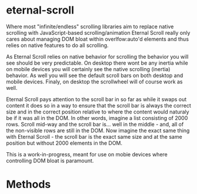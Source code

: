 # eternal-scroll

Where most "infinite/endless" scrolling libraries aim to replace native scrolling with JavaScript-based scrolling/animation Eternal Scroll really only cares about managing DOM bloat within overlfow:auto'd elements and thus relies on native features to do all scrolling.

As Eternal Scroll relies on native behavior for scrolling the behavior you will see should be very predictable. On desktop there wont be any inertia while on mobile devices you will certainly see the native scrolling (inertia) behavior. As well you will see the default scroll bars on both desktop and mobile devices. Finaly, on desktop the scrollwheel will of course work as well.

Eternal Scroll pays attention to the scroll bar in so far as while it swaps out content it does so in a way to ensure that the scroll bar is always the correct size and in the correct position relative to where the content would naturaly be if it was all in the DOM. In other words, imagine a list consisting of 2000 rows. Scroll mid-way and the scroll bar is... well in the middle - and, all of the non-visible rows are still in the DOM. Now imagine the exact same thing with Eternal Scroll - the scroll bar is the exact same size and at the same position but without 2000 elements in the DOM.

This is a work-in-progress, meant for use on mobie devices where controlling DOM bloat is paramount.

# Methods



